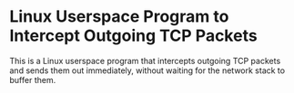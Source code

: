 # Linux Userspace Program to Intercept Outgoing TCP Packets

This is a Linux userspace program that intercepts outgoing TCP packets and sends them out immediately, without waiting for the network stack to buffer them.
